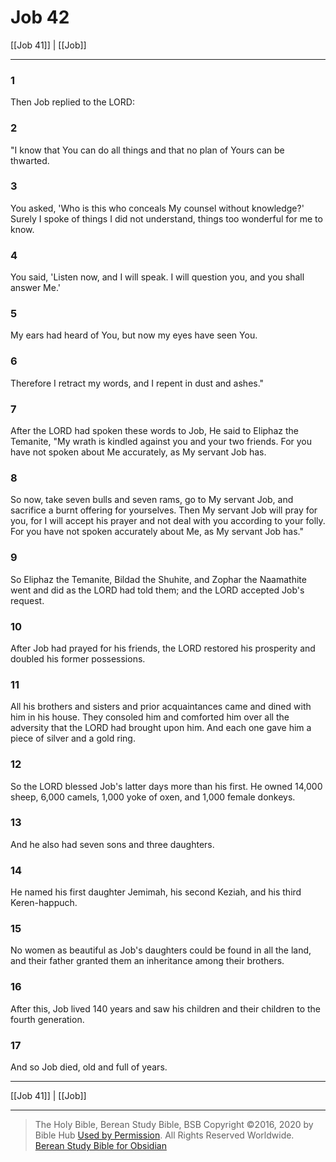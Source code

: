 # Job 42

[[Job 41]] | [[Job]]

---

### 1
Then Job replied to the LORD:

### 2
"I know that You can do all things and that no plan of Yours can be thwarted.

### 3
You asked, 'Who is this who conceals My counsel without knowledge?' Surely I spoke of things I did not understand, things too wonderful for me to know.

### 4
You said, 'Listen now, and I will speak. I will question you, and you shall answer Me.'

### 5
My ears had heard of You, but now my eyes have seen You.

### 6
Therefore I retract my words, and I repent in dust and ashes."

### 7
After the LORD had spoken these words to Job, He said to Eliphaz the Temanite, "My wrath is kindled against you and your two friends. For you have not spoken about Me accurately, as My servant Job has.

### 8
So now, take seven bulls and seven rams, go to My servant Job, and sacrifice a burnt offering for yourselves. Then My servant Job will pray for you, for I will accept his prayer and not deal with you according to your folly. For you have not spoken accurately about Me, as My servant Job has."

### 9
So Eliphaz the Temanite, Bildad the Shuhite, and Zophar the Naamathite went and did as the LORD had told them; and the LORD accepted Job's request.

### 10
After Job had prayed for his friends, the LORD restored his prosperity and doubled his former possessions.

### 11
All his brothers and sisters and prior acquaintances came and dined with him in his house. They consoled him and comforted him over all the adversity that the LORD had brought upon him. And each one gave him a piece of silver and a gold ring.

### 12
So the LORD blessed Job's latter days more than his first. He owned 14,000 sheep, 6,000 camels, 1,000 yoke of oxen, and 1,000 female donkeys.

### 13
And he also had seven sons and three daughters.

### 14
He named his first daughter Jemimah, his second Keziah, and his third Keren-happuch.

### 15
No women as beautiful as Job's daughters could be found in all the land, and their father granted them an inheritance among their brothers.

### 16
After this, Job lived 140 years and saw his children and their children to the fourth generation.

### 17
And so Job died, old and full of years.

---

[[Job 41]] | [[Job]]

---

> The Holy Bible, Berean Study Bible, BSB
> Copyright &copy;2016, 2020 by Bible Hub
> [Used by Permission](https://berean.bible/terms.htm). All Rights Reserved Worldwide.
> [Berean Study Bible for Obsidian](https://github.com/gapmiss/berean-study-bible-for-obsidian)

